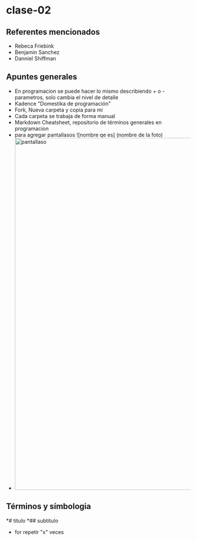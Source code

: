 # clase-02

## Referentes mencionados
* Rebeca Friebink
* Benjamin Sanchez
* Danniel Shiffman

## Apuntes generales
* En programacion se puede hacer lo mismo describiendo + o - parametros, solo cambia el nivel de detalle
* Kadence "Domestika de programación"
* Fork, Nueva carpeta y copia para mi
* Cada carpeta se trabaja de forma manual
* Markdown Cheatsheet, repositorio de términos generales en programacion
* para agregar pantallasos ![nombre qe es] (nombre de la foto)
* <img width="959" alt="pantallaso" src="https://github.com/user-attachments/assets/eb76bc63-f694-46cd-8a3a-8d8ac3390bfe">


## Términos y símbologia
*# titulo
*## subtitulo
* for repetir "x" veces
